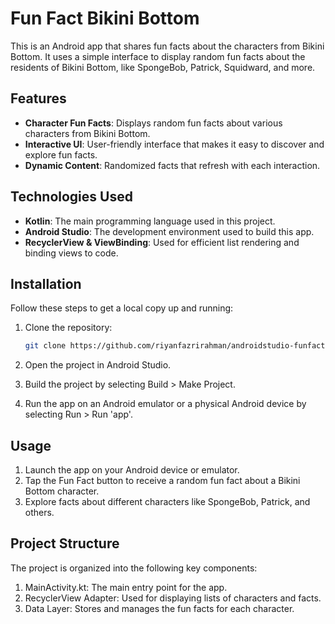 # Fun Fact Bikini Bottom

This is an Android app that shares fun facts about the characters from Bikini Bottom. It uses a simple interface to display random fun facts about the residents of Bikini Bottom, like SpongeBob, Patrick, Squidward, and more.

## Features

- **Character Fun Facts**: Displays random fun facts about various characters from Bikini Bottom.
- **Interactive UI**: User-friendly interface that makes it easy to discover and explore fun facts.
- **Dynamic Content**: Randomized facts that refresh with each interaction.

## Technologies Used

- **Kotlin**: The main programming language used in this project.
- **Android Studio**: The development environment used to build this app.
- **RecyclerView & ViewBinding**: Used for efficient list rendering and binding views to code.

## Installation

Follow these steps to get a local copy up and running:

1. Clone the repository:

   ```bash
   git clone https://github.com/riyanfazrirahman/androidstudio-funfactbikinibottom.git

   ```

2. Open the project in Android Studio.

3. Build the project by selecting Build > Make Project.

4. Run the app on an Android emulator or a physical Android device by selecting Run > Run 'app'.

## Usage

1. Launch the app on your Android device or emulator.
2. Tap the Fun Fact button to receive a random fun fact about a Bikini Bottom character.
3. Explore facts about different characters like SpongeBob, Patrick, and others.

## Project Structure

The project is organized into the following key components:

1. MainActivity.kt: The main entry point for the app.
2. RecyclerView Adapter: Used for displaying lists of characters and facts.
3. Data Layer: Stores and manages the fun facts for each character.
